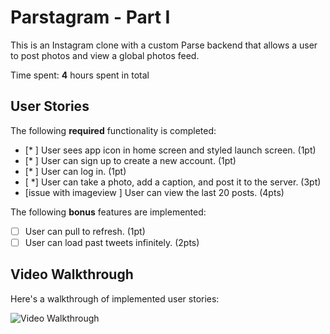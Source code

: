# Parstagram - Part I

This is an Instagram clone with a custom Parse backend that allows a user to post photos and view a global photos feed.

Time spent: **4** hours spent in total

## User Stories

The following **required** functionality is completed:

- [* ] User sees app icon in home screen and styled launch screen. (1pt)
- [* ] User can sign up to create a new account. (1pt)
- [* ] User can log in. (1pt)
- [ *] User can take a photo, add a caption, and post it to the server. (3pt)
- [issue with imageview ] User can view the last 20 posts. (4pts)

The following **bonus** features are implemented:

- [ ] User can pull to refresh. (1pt)
- [ ] User can load past tweets infinitely. (2pts)

## Video Walkthrough

Here's a walkthrough of implemented user stories:

<img src='https://i.imgur.com/4qEDDTs.mp4' title='Video Walkthrough' width='' alt='Video Walkthrough' />
